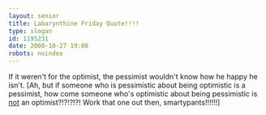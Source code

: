 ```yaml
---
layout: senior
title: Labarynthine Friday Quote!!!!
type: slogan
id: 1195231
date: 2000-10-27 19:00
robots: noindex
---
```

If it weren't for the optimist, the pessimist wouldn't know how he happy he isn't. [Ah, but if someone who is pessimistic about being optimistic is a pessimist, how come someone who's optimistic about being pessimistic is <u>not</u> an optimist?!?!?!?! Work that one out then, smartypants!!!!!!]